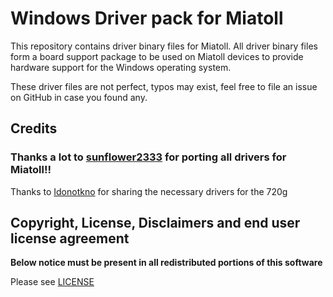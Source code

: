 # Windows Driver pack for Miatoll

This repository contains driver binary files for Miatoll.
All driver binary files form a board support package to be used on Miatoll devices to provide hardware support for the Windows operating system.

These driver files are not perfect, typos may exist, feel free to file an issue on GitHub in case you found any.

## Credits

### Thanks a lot to [sunflower2333](https://github.com/sunflower2333) for porting all drivers for Miatoll!!

Thanks to [Idonotkno](https://github.com/Idonotkno/sc7180-drivers_mtp7180) for sharing the necessary drivers for the 720g

## Copyright, License, Disclaimers and end user license agreement

**Below notice must be present in all redistributed portions of this software**

Please see [LICENSE](LICENSE.md)
